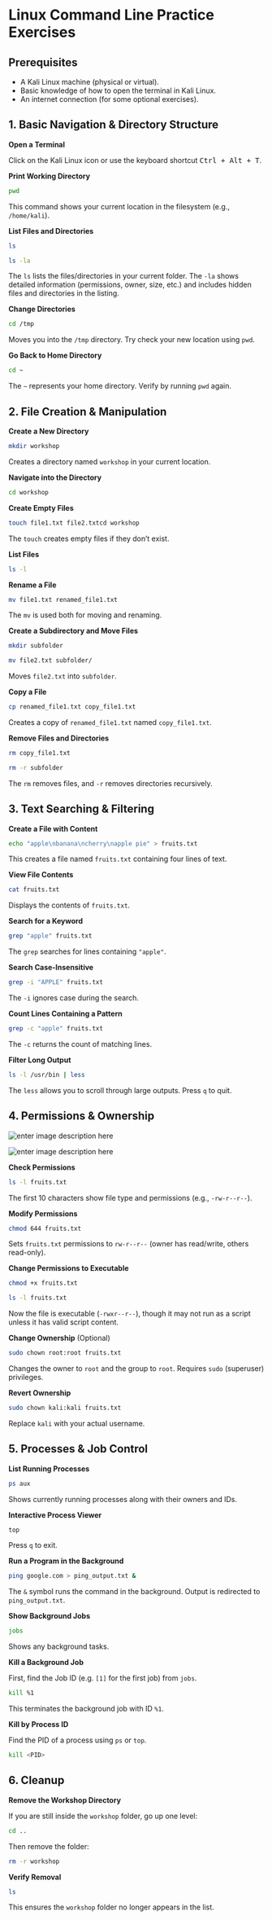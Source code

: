 # Linux Command Line Practice Exercises

## Prerequisites

- A Kali Linux machine (physical or virtual).
- Basic knowledge of how to open the terminal in Kali Linux.
- An internet connection (for some optional exercises).

## 1. Basic Navigation & Directory Structure

**Open a Terminal**  

Click on the Kali Linux icon or use the keyboard shortcut <kbd>Ctrl + Alt + T</kbd>.

**Print Working Directory**

```bash
pwd
```
    
This command shows your current location in the filesystem (e.g., `/home/kali`).

**List Files and Directories**

```bash
ls
```

```bash
ls -la
```

The `ls` lists the files/directories in your current folder. The `-la` shows detailed information (permissions, owner, size, etc.) and includes hidden files and directories in the listing.

**Change Directories**

```bash
cd /tmp
```
    
Moves you into the `/tmp` directory. Try check your new location using `pwd`.

**Go Back to Home Directory**

```bash
cd ~
```

The `~` represents your home directory. Verify by running `pwd` again.

## 2. File Creation & Manipulation

**Create a New Directory**
   

```bash
mkdir workshop
```
    
Creates a directory named `workshop` in your current location.
       
**Navigate into the Directory**
    
```bash
cd workshop
```
    
**Create Empty Files**
   
```bash
touch file1.txt file2.txtcd workshop
```
    
The `touch` creates empty files if they don’t exist.
   
**List Files**
        
```bash
ls -l
```
    
**Rename a File**
    
```bash
mv file1.txt renamed_file1.txt
```
    
The `mv` is used both for moving and renaming.
    
**Create a Subdirectory and Move Files**

```bash
mkdir subfolder
```

```bash
mv file2.txt subfolder/
```

Moves `file2.txt` into `subfolder`.
   
**Copy a File**

```bash
cp renamed_file1.txt copy_file1.txt
```
    
Creates a copy of `renamed_file1.txt` named `copy_file1.txt`.

**Remove Files and Directories**

```bash
rm copy_file1.txt
```

```bash
rm -r subfolder
``` 
    
The `rm` removes files, and `-r` removes directories recursively.

## 3. Text Searching & Filtering

**Create a File with Content**

```bash
echo "apple\nbanana\ncherry\napple pie" > fruits.txt
```
    
This creates a file named `fruits.txt` containing four lines of text.
    
**View File Contents**

```bash
cat fruits.txt
```

Displays the contents of `fruits.txt`.
   
**Search for a Keyword**

```bash
grep "apple" fruits.txt
```

The `grep` searches for lines containing `"apple"`.
    
**Search Case-Insensitive**
    
```bash
grep -i "APPLE" fruits.txt
```

The `-i` ignores case during the search.
    
**Count Lines Containing a Pattern**
    
```bash
grep -c "apple" fruits.txt
```

The `-c` returns the count of matching lines.
    
**Filter Long Output**
    
```bash
ls -l /usr/bin | less
```

The `less` allows you to scroll through large outputs. Press `q` to quit.

## 4. Permissions & Ownership

![enter image description here](https://linuxopsys.com/wp-content/uploads/2021/12/linux-permissions-2021-12-1004.png)

![enter image description here](https://tech.auct.eu/explain-linux-file-permission-like-im-five/linux_file_permissions.jpg)

**Check Permissions**
   
```bash
ls -l fruits.txt
```
    
The first 10 characters show file type and permissions (e.g., `-rw-r--r--`).
   
**Modify Permissions**

```bash
chmod 644 fruits.txt
```

Sets `fruits.txt` permissions to `rw-r--r--` (owner has read/write, others read-only).
    
**Change Permissions to Executable**

```bash
chmod +x fruits.txt
```

```bash
ls -l fruits.txt
```
 
Now the file is executable (`-rwxr--r--`), though it may not run as a script unless it has valid script content.
    
**Change Ownership** (Optional)
    
```bash
sudo chown root:root fruits.txt
```

Changes the owner to `root` and the group to `root`. Requires `sudo` (superuser) privileges.
   
**Revert Ownership**
    
```bash
sudo chown kali:kali fruits.txt
```
    
Replace `kali` with your actual username.

## 5. Processes & Job Control

**List Running Processes**
    
```bash
ps aux
```   
Shows currently running processes along with their owners and IDs.
    
**Interactive Process Viewer**
    
```bash
top
```   
    
Press `q` to exit.
     
**Run a Program in the Background**
    
```bash
ping google.com > ping_output.txt &
```   

The `&` symbol runs the command in the background. Output is redirected to `ping_output.txt`.
   
**Show Background Jobs**
    
```bash
jobs
```  

Shows any background tasks.

**Kill a Background Job**
    
First, find the Job ID (e.g. `[1]` for the first job) from `jobs`.
    
```bash
kill %1
```  
  
This terminates the background job with ID `%1`.
    
**Kill by Process ID**
    
Find the PID of a process using `ps` or `top`.
   
```bash
kill <PID>
``` 

## 6. Cleanup

**Remove the Workshop Directory**
    
If you are still inside the `workshop` folder, go up one level:
        
```bash
cd ..
``` 
        
Then remove the folder:
      
```bash
rm -r workshop
``` 
        
**Verify Removal**
    
```bash
ls
``` 

This ensures the `workshop` folder no longer appears in the list.
